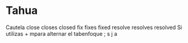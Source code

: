 # Tahua
Cautela
close
closes
closed
fix
fixes
fixed
resolve
resolves
resolved
Si utilizas  + mpara alternar el tabenfoque ; s j a     
